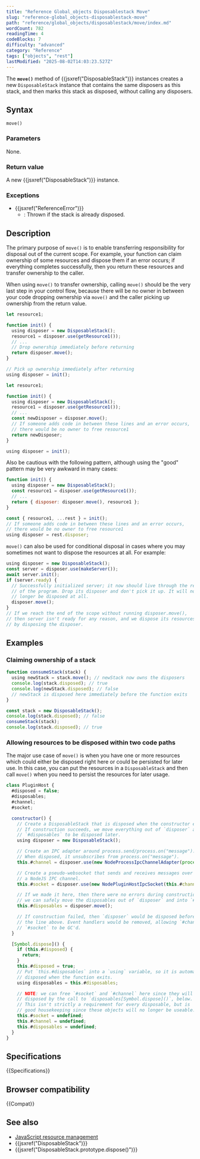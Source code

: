 ```yaml
---
title: "Reference Global_objects Disposablestack Move"
slug: "reference-global_objects-disposablestack-move"
path: "reference/global_objects/disposablestack/move/index.md"
wordCount: 782
readingTime: 4
codeBlocks: 7
difficulty: "advanced"
category: "Reference"
tags: ["objects", "rest"]
lastModified: "2025-08-02T14:03:23.527Z"
---
```



The **`move()`** method of {{jsxref("DisposableStack")}} instances creates a new `DisposableStack` instance that contains the same disposers as this stack, and then marks this stack as disposed, without calling any disposers.

## Syntax

```js-nolint
move()
```

### Parameters

None.

### Return value

A new {{jsxref("DisposableStack")}} instance.

### Exceptions

- {{jsxref("ReferenceError")}}
  - : Thrown if the stack is already disposed.

## Description

The primary purpose of `move()` is to enable transferring responsibility for disposal out of the current scope. For example, your function can claim ownership of some resources and dispose them if an error occurs; if everything completes successfully, then you return these resources and transfer ownership to the caller.

When using `move()` to transfer ownership, calling `move()` should be the very last step in your control flow, because there will be no owner in between your code dropping ownership via `move()` and the caller picking up ownership from the return value.

```js example-good
let resource1;

function init() {
  using disposer = new DisposableStack();
  resource1 = disposer.use(getResource1());
  // ...
  // Drop ownership immediately before returning
  return disposer.move();
}

// Pick up ownership immediately after returning
using disposer = init();
```

```js example-bad
let resource1;

function init() {
  using disposer = new DisposableStack();
  resource1 = disposer.use(getResource1());
  // ...
  const newDisposer = disposer.move();
  // If someone adds code in between these lines and an error occurs,
  // there would be no owner to free resource1
  return newDisposer;
}

using disposer = init();
```

Also be cautious with the following pattern, although using the "good" pattern may be very awkward in many cases:

```js
function init() {
  using disposer = new DisposableStack();
  const resource1 = disposer.use(getResource1());
  // ...
  return { disposer: disposer.move(), resource1 };
}

const { resource1, ...rest } = init();
// If someone adds code in between these lines and an error occurs,
// there would be no owner to free resource1
using disposer = rest.disposer;
```

`move()` can also be used for conditional disposal in cases where you may sometimes not want to dispose the resources at all. For example:

```js
using disposer = new DisposableStack();
const server = disposer.use(makeServer());
await server.init();
if (server.ready) {
  // Successfully initialized server; it now should live through the rest
  // of the program. Drop its disposer and don't pick it up. It will no
  // longer be disposed at all.
  disposer.move();
}
// If we reach the end of the scope without running disposer.move(),
// then server isn't ready for any reason, and we dispose its resources
// by disposing the disposer.
```

## Examples

### Claiming ownership of a stack

```js
function consumeStack(stack) {
  using newStack = stack.move(); // newStack now owns the disposers
  console.log(stack.disposed); // true
  console.log(newStack.disposed); // false
  // newStack is disposed here immediately before the function exits
}

const stack = new DisposableStack();
console.log(stack.disposed); // false
consumeStack(stack);
console.log(stack.disposed); // true
```

### Allowing resources to be disposed within two code paths

The major use case of `move()` is when you have one or more resources which could either be disposed right here or could be persisted for later use. In this case, you can put the resources in a `DisposableStack` and then call `move()` when you need to persist the resources for later usage.

```js
class PluginHost {
  #disposed = false;
  #disposables;
  #channel;
  #socket;

  constructor() {
    // Create a DisposableStack that is disposed when the constructor exits.
    // If construction succeeds, we move everything out of `disposer` and into
    // `#disposables` to be disposed later.
    using disposer = new DisposableStack();

    // Create an IPC adapter around process.send/process.on("message").
    // When disposed, it unsubscribes from process.on("message").
    this.#channel = disposer.use(new NodeProcessIpcChannelAdapter(process));

    // Create a pseudo-websocket that sends and receives messages over
    // a NodeJS IPC channel.
    this.#socket = disposer.use(new NodePluginHostIpcSocket(this.#channel));

    // If we made it here, then there were no errors during construction and
    // we can safely move the disposables out of `disposer` and into `#disposables`.
    this.#disposables = disposer.move();

    // If construction failed, then `disposer` would be disposed before reaching
    // the line above. Event handlers would be removed, allowing `#channel` and
    // `#socket` to be GC'd.
  }

  [Symbol.dispose]() {
    if (this.#disposed) {
      return;
    }
    this.#disposed = true;
    // Put `this.#disposables` into a `using` variable, so it is automatically
    // disposed when the function exits.
    using disposables = this.#disposables;

    // NOTE: we can free `#socket` and `#channel` here since they will be
    // disposed by the call to `disposables[Symbol.dispose]()`, below.
    // This isn't strictly a requirement for every disposable, but is
    // good housekeeping since these objects will no longer be useable.
    this.#socket = undefined;
    this.#channel = undefined;
    this.#disposables = undefined;
  }
}
```

## Specifications

{{Specifications}}

## Browser compatibility

{{Compat}}

## See also

- [JavaScript resource management](/en-US/docs/Web/JavaScript/Guide/Resource_management)
- {{jsxref("DisposableStack")}}
- {{jsxref("DisposableStack.prototype.dispose()")}}
